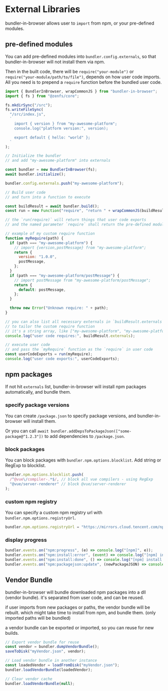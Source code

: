 # External Libraries

bundler-in-browser allows user to `import` from npm, or your pre-defined modules.

## pre-defined modules

You can add pre-defined modules into `bundler.config.externals`, so that bundler-in-browser will not install them via npm.

Then in the built code, there will be `require("your-module")` or `require("your-module/path/to/file")`, depends on how user code imports.
All you need is to prepend a `require` function before the bundled user code.

```js
import { BundlerInBrowser, wrapCommonJS } from "bundler-in-browser";
import { fs } from "@zenfs/core";

fs.mkdirSync("/src");
fs.writeFileSync(
  "/src/index.js",
  `
    import { version } from "my-awesome-platform";
    console.log("platform version:", version);

    export default { hello: "world" };
  `
);

// Initialize the bundler
// and add "my-awesome-platform" into externals

const bundler = new BundlerInBrowser(fs);
await bundler.initialize();

bundler.config.externals.push("my-awesome-platform");

// Build user code
// and turn into a function to execute

const buildResult = await bundler.build();
const run = new Function("require", "return " + wrapCommonJS(buildResult.js));

// the `run(require)` will return things that user code exports
// and the named parameter `require` shall return the pre-defined module, aka. the externals

// example of my custom require function
function myRequire(path) {
  if (path === "my-awesome-platform") {
    // import {version,postMessage} from "my-awesome-platform";
    return {
      version: "1.0.0",
      postMessage,
    };
  }
  if (path === "my-awesome-platform/postMessage") {
    // import postMessage from "my-awesome-platform/postMessage";
    return {
      default: postMessage,
    };
  }

  throw new Error("Unknown require: " + path);
}

// you can also list all necessary externals in `buildResult.externals`
// to tailor the custom require function
// it's a string array, like ["my-awesome-platform", "my-awesome-platform/postMessage"]
console.log("user code requires:", buildResult.externals);

// execute user code
// and pass the `myRequire` function as the `require` in user code
const userCodeExports = run(myRequire);
console.log("user code exports:", userCodeExports);
```

## npm packages

If not hit `externals` list, bundler-in-browser will install npm packages automatically, and bundle them.

### specify package versions

You can create `/package.json` to specify package versions, and bundler-in-browser will install them.

Or you can call `await bundler.addDepsToPackageJson(["some-package@^1.2.3"])` to add dependencies to `/package.json`.

### block packages

You can block packages with `bundler.npm.options.blocklist`. Add string or RegExp to blocklist.

```js
bundler.npm.options.blocklist.push(
  /^@vue\/compiler-.*$/, // block all vue compilers - using RegExp
  "@vue/server-renderer" // block @vue/server-renderer
);
```

### custom npm registry

You can specify a custom npm registry url with `bundler.npm.options.registryUrl`.

```js
bundler.npm.options.registryUrl = "https://mirrors.cloud.tencent.com/npm";
```

### display progress

```js
bundler.events.on("npm:progress", (e) => console.log("[npm]", e));
bundler.events.on("npm:install:error", (event) => console.log("[npm] install failed", event.errors));
bundler.events.on("npm:install:done", () => console.log("[npm] install:done"));
bundler.events.on("npm:packagejson:update", (newPackageJSON) => console.log("[newPackageJSON]", newPackageJSON));
```

## Vendor Bundle

bundler-in-browser will bundle downloaded npm packages into a dll (vendor bundle). it's separated from user code, and can be reused.

if user imports from new packages or paths, the vendor bundle will be rebuilt. which might take time to install from npm, and bundle them. (only imported paths will be bundled)

a vendor bundle can be exported or imported, so you can reuse for new builds.

```js
// Export vendor bundle for reuse
const vendor = bundler.dumpVendorBundle();
saveToDisk("myVendor.json", vendor);

// Load vendor bundle in another instance
const loadedVendor = loadFromDisk("myVendor.json");
bundler.loadVendorBundle(loadedVendor);

// Clear vendor cache
bundler.loadVendorBundle(null);
```
